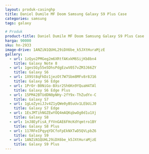 ```yaml
---
layout: produk-casinghp
title: Daniel Dumile MF Doom Samsung Galaxy S9 Plus Case
categories: samsung
tags: galaxy

# Produk
product-title: Daniel Dumile MF Doom Samsung Galaxy S9 Plus Case
harga: 90000
sku: hn-2933
image-drive: 1ANZiN1QUHL29iDX6be_k5JXtHuraMjzE
gallery:
  - url: 1zQyo2PMGeg2m6XRtfAKxkM6SijKb8bn4
    title: Galaxy Note 8
  - url: 1gesSGy55e5DhsPdgEzwV057vZM3J66ZY
    title: Galaxy S6
  - url: 1X9St8qFkDz1jezOt7W7Sbm8MFv8r8J16
    title: Galaxy S6 Edge
  - url: 1PrOr-B0NiGo-BXsr2Sh6Kn9YQuaH4TAl
    title: Galaxy S6 Edge Plus
  - url: 15PM42BTUdDN0pNHy-2fY9x-ThZudYx-C
    title: Galaxy S7
  - url: 1gLoZyeiJJv4Z1yQWe0yBSuUv1LEbUiJ0
    title: Galaxy S7 Edge
  - url: 1EsJMTihNGZEwYOQ4mAQKqbwOg0d1u1Xj
    title: Galaxy S8
  - url: 1nJ8EyFisA_FYVnGAE6FHcKdYqmtro1BY
    title: Galaxy S8 Plus
  - url: 117RFeIPqyqYDCfoFpEkNXTwD5QVLpbZ6
    title: Galaxy S9
  - url: 1ANZiN1QUHL29iDX6be_k5JXtHuraMjzE
    title: Galaxy S9 Plus
---
```

